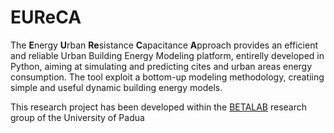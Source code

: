 # EUReCA

The **E**nergy **U**rban **Re**sistance **C**apacitance **A**pproach provides an efficient and reliable Urban Building Energy Modeling platform, entirelly developed in Python, aiming at simulating and predicting cites and urban areas energy consumption. The tool exploit a bottom-up modeling methodology, creatiing simple and useful dynamic building energy models.

This research project has been developed within the [BETALAB](https://research.dii.unipd.it/betalab/) research group of the University of Padua
